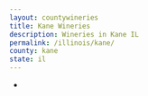 ```yaml
---
layout: countywineries
title: Kane Wineries
description: Wineries in Kane IL
permalink: /illinois/kane/
county: kane
state: il
---
```

-
